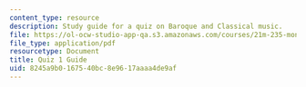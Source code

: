 ```yaml
---
content_type: resource
description: Study guide for a quiz on Baroque and Classical music.
file: https://ol-ocw-studio-app-qa.s3.amazonaws.com/courses/21m-235-monteverdi-to-mozart-1600-1800-fall-2013/8245a9b0167540bc8e9617aaaa4de9af_MIT21M_235_F13_Exm_1_Guid.pdf
file_type: application/pdf
resourcetype: Document
title: Quiz 1 Guide
uid: 8245a9b0-1675-40bc-8e96-17aaaa4de9af
---
```

